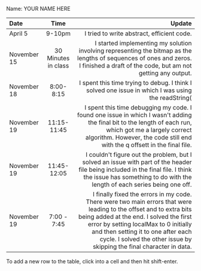 Name: YOUR NAME HERE

| Date        |        Time         |                                                                                                                                                                                                                                                                                                                 Update |
|:------------|:-------------------:|-----------------------------------------------------------------------------------------------------------------------------------------------------------------------------------------------------------------------------------------------------------------------------------------------------------------------:|
| April 5     |       9-10pm        |                                                                                                                                                                                                                                                                             I tried to write abstract, efficient code. |
| November 15 | 30 Minutes in class |                                                                                                                                     I started implementing my solution involving representing the bitmap as the lengths of sequences of ones and zeros. I finished a draft of the code, but am not getting any output. |
| November 18 |      8:00-8:15      |                                                                                                                                                                                                                     I spent this time trying to debug. I think I solved one issue in which I was using the readString( |
| November 19 |     11:15-11:45     |                                                                                   I spent this time debugging my code. I found one issue in which I wasn't adding the final bit to the length of each run, which got me a largely correct algorithm. However, the code still end with the q offsett in the final file. |
| November 19 |     11:45-12:05     |                                                                                                            I couldn't figure out the problem, but I solved an issue with part of the header file being included in the final file. I think the issue has something to do with the length of each series being one off. |
| November 19 |     7:00 - 7:45     | I finally fixed the errors in my code. There were two main errors that were leading to the offset and to extra bits being added at the end. I solved the first error by setting localMax to 0 initially and then setting it to one after each cycle. I solved the other issue by skipping the final character in data. |



To add a new row to the table, click into a cell and then hit shift-enter.